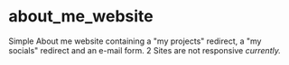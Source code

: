 # about_me_website
 Simple About me website containing a "my projects" redirect, a "my socials" redirect and an e-mail form. 2 Sites are not responsive *currently.*
